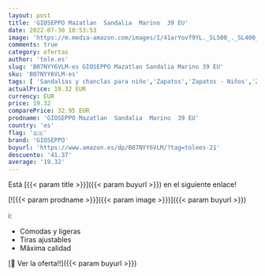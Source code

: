 ```yaml
---
layout: post
title: 'GIOSEPPO Mazatlan  Sandalia  Marino  39 EU'
date: 2022-07-30 10:53:53
image: 'https://m.media-amazon.com/images/I/41arYovf9YL._SL500_._SL400_.jpg'
comments: true
category: ofertas
author: 'tole.es'
slug: 'B07NYY6VLM-es GIOSEPPO Mazatlan Sandalia Marino 39 EU'
sku: 'B07NYY6VLM-es'
tags: [ 'Sandalias y chanclas para niño','Zapatos','Zapatos - Niños','Zapatos y complementos','gioseppo','sandalia','🇪🇸', ]
actualPrice: 19.32 EUR
currency: EUR
price: 19.32
comparePrice: 32.95 EUR
prodname: 'GIOSEPPO Mazatlan  Sandalia  Marino  39 EU'
country: 'es'
flag: '🇪🇸'
brand: 'GIOSEPPO'
buyurl: 'https://www.amazon.es/dp/B07NYY6VLM/?tag=tolees-21'
descuento: '41.37'
average: '19.32'
---
```


Está [{{< param title >}}]({{< param buyurl >}}) en el siguiente enlace!

[![{{< param prodname >}}]({{< param image >}})]({{< param buyurl >}})

ℹ️:

- Cómodas y ligeras
- Tiras ajustables
- Mäxima calidad

[🛒 Ver la oferta!!]({{< param buyurl >}})
